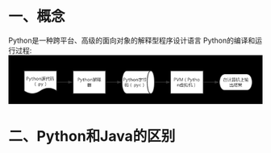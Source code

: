 # 一、概念
Python是一种跨平台、高级的面向对象的解释型程序设计语言
Python的编译和运行过程:
![](https://raw.githubusercontent.com/liuxiaofeii/BC4A0327-E9BF-B504-C6AE-24BEC8348190/main/20240528094317.png)
# 二、Python和Java的区别
